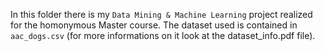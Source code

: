 In this folder there is my `Data Mining & Machine Learning` project realized for the homonymous Master course. The dataset used is contained in `aac_dogs.csv` (for more informations on it look at the dataset_info.pdf file).
